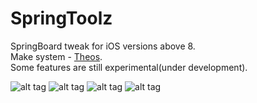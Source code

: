 # SpringToolz
SpringBoard tweak for iOS versions above 8.<br />
Make system - [Theos](https://github.com/theos/theos).<br />
Some features are still experimental(under development).<br />

![alt tag](https://raw.githubusercontent.com/stoqn4opm/SpringToolz/master/Sample%20Images/IMG_0230.PNG)
![alt tag](https://raw.githubusercontent.com/stoqn4opm/SpringToolz/master/Sample%20Images/IMG_0233.PNG)
![alt tag](https://raw.githubusercontent.com/stoqn4opm/SpringToolz/master/Sample%20Images/IMG_0235.PNG)
![alt tag](https://raw.githubusercontent.com/stoqn4opm/SpringToolz/master/Sample%20Images/IMG_0236.PNG)
